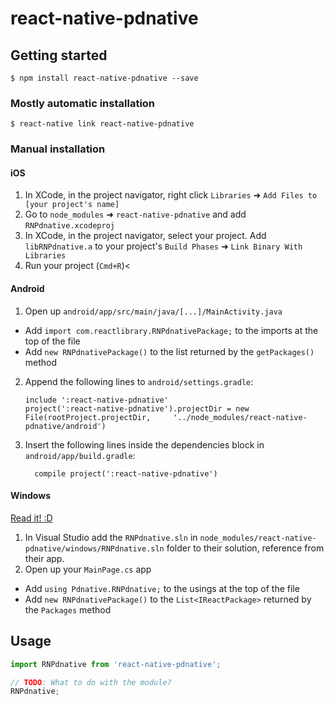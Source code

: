 
# react-native-pdnative

## Getting started

`$ npm install react-native-pdnative --save`

### Mostly automatic installation

`$ react-native link react-native-pdnative`

### Manual installation


#### iOS

1. In XCode, in the project navigator, right click `Libraries` ➜ `Add Files to [your project's name]`
2. Go to `node_modules` ➜ `react-native-pdnative` and add `RNPdnative.xcodeproj`
3. In XCode, in the project navigator, select your project. Add `libRNPdnative.a` to your project's `Build Phases` ➜ `Link Binary With Libraries`
4. Run your project (`Cmd+R`)<

#### Android

1. Open up `android/app/src/main/java/[...]/MainActivity.java`
  - Add `import com.reactlibrary.RNPdnativePackage;` to the imports at the top of the file
  - Add `new RNPdnativePackage()` to the list returned by the `getPackages()` method
2. Append the following lines to `android/settings.gradle`:
  	```
  	include ':react-native-pdnative'
  	project(':react-native-pdnative').projectDir = new File(rootProject.projectDir, 	'../node_modules/react-native-pdnative/android')
  	```
3. Insert the following lines inside the dependencies block in `android/app/build.gradle`:
  	```
      compile project(':react-native-pdnative')
  	```

#### Windows
[Read it! :D](https://github.com/ReactWindows/react-native)

1. In Visual Studio add the `RNPdnative.sln` in `node_modules/react-native-pdnative/windows/RNPdnative.sln` folder to their solution, reference from their app.
2. Open up your `MainPage.cs` app
  - Add `using Pdnative.RNPdnative;` to the usings at the top of the file
  - Add `new RNPdnativePackage()` to the `List<IReactPackage>` returned by the `Packages` method


## Usage
```javascript
import RNPdnative from 'react-native-pdnative';

// TODO: What to do with the module?
RNPdnative;
```
  